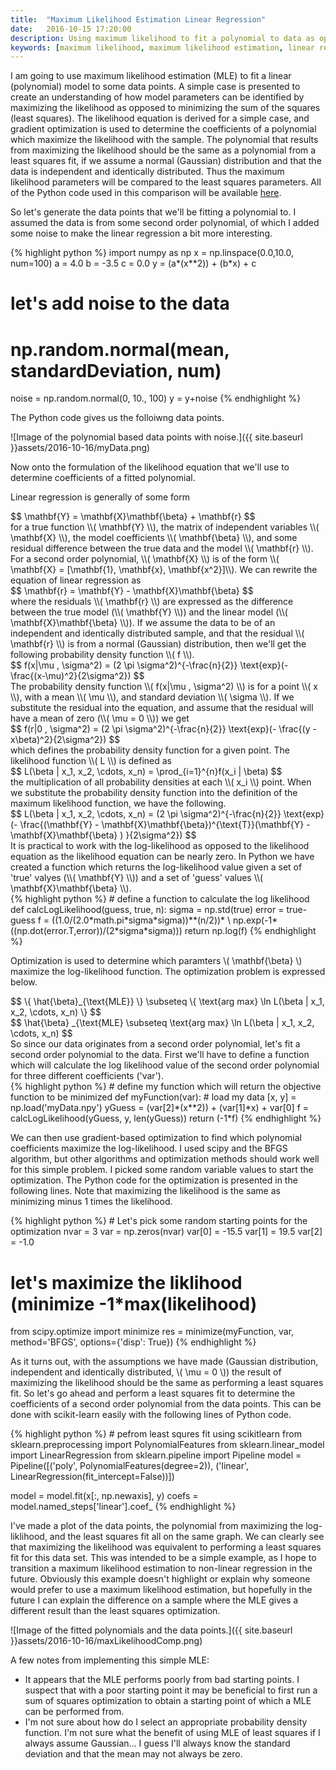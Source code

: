 ```yaml
---
title:  "Maximum Likelihood Estimation Linear Regression"
date:   2016-10-15 17:20:00
description: Using maximum likelihood to fit a polynomial to data as opposed to a least squares fit
keywords: [maximum likelihood, maximum likelihood estimation, linear regression, least squares, Python, scikit-learn]
---
```

I am going to use maximum likelihood estimation (MLE) to fit a linear (polynomial) model to some data points. A simple case is presented to create an understanding of how model parameters can be identified by maximizing the likelihood as opposed to minimizing the sum of the squares (least squares). The likelihood equation is derived for a simple case, and gradient optimization is used to determine the coefficients of a polynomial which maximize the likelihood with the sample. The polynomial that results from maximizing the likelihood should be the same as a polynomial from a least squares fit, if we assume a normal (Gaussian) distribution and that the data is independent and identically distributed. Thus the maximum likelihood parameters will be compared to the least squares parameters. All of the Python code used in this comparison will be available [here](https://github.com/cjekel/cjekel.github.io/tree/master/assets/2016-10-16).

So let's generate the data points that we'll be fitting a polynomial to. I assumed the data is from some second order polynomial, of which I added some noise to make the linear regression a bit more interesting. 
<div>
{% highlight python %}
import numpy as np
x = np.linspace(0.0,10.0, num=100)
a = 4.0
b = -3.5
c = 0.0
y = (a*(x**2)) + (b*x) + c 

#   let's add noise to the data
#   np.random.normal(mean, standardDeviation, num)
noise = np.random.normal(0, 10., 100)
y = y+noise
{% endhighlight %}
</div>

The Python code gives us the folloiwng data points.

![Image of the polynomial based data points with noise.]({{ site.baseurl }}assets/2016-10-16/myData.png)

Now onto the formulation of the likelihood equation that we'll use to determine coefficients of a fitted polynomial.

Linear regression is generally of some form 
<div>
$$
\mathbf{Y} = \mathbf{X}\mathbf{\beta} + \mathbf{r}
$$
</div>
for a true function <span>\\( \mathbf{Y} \\)</span>, the matrix of independent variables <span>\\( \mathbf{X} \\)</span>, the model coefficients <span>\\( \mathbf{\beta} \\)</span>, and some residual difference between the true data and the model <span>\\( \mathbf{r} \\)</span>. For a second order polynomial, <span>\\( \mathbf{X} \\)</span> is of the form <span>\\( \mathbf{X} = [\mathbf{1}, \mathbf{x}, \mathbf{x^2}]\\)</span>. We can rewrite the equation of linear regression as 
<div>
$$
\mathbf{r} = \mathbf{Y} - \mathbf{X}\mathbf{\beta} 
$$
</div>
where the residuals <span>\\( \mathbf{r} \\)</span> are expressed as the difference between the true model (<span>\\( \mathbf{Y} \\)</span>) and the linear model (<span>\\( \mathbf{X}\mathbf{\beta} \\)</span>). If we assume the data to be of an independent and identically distributed sample, and that the residual <span>\\( \mathbf{r} \\)</span> is from a normal (Gaussian) distribution, then we'll get the following probability density function <span>\\( f \\)</span>.
<div>
$$
f(x|\mu , \sigma^2) = (2 \pi \sigma^2)^{-\frac{n}{2}} \text{exp}(- \frac{(x-\mu)^2}{2\sigma^2})
$$
</div>
The probability density function <span>\\( f(x|\mu , \sigma^2) \\)</span> is for a point <span>\\( x \\)</span>, with a mean <span>\\( \mu \\)</span>, and standard deviation <span>\\( \sigma \\)</span>. If we substitute the residual into the equation, and assume that the residual will have a mean of zero (<span>\\( \mu = 0 \\)</span>) we get
<div>
$$
f(r|0 , \sigma^2) = (2 \pi \sigma^2)^{-\frac{n}{2}} \text{exp}(- \frac{(y - x\beta)^2}{2\sigma^2})
$$
</div>
which defines the probability density function for a given point. The likelihood function <span>\\( L \\)</span> is defined as
<div>
$$
L(\beta | x_1, x_2, \cdots, x_n) = \prod_{i=1}^{n}f(x_i | \beta)
$$
</div>
 the multiplication of all probability densities at each <span>\\( x_i \\)</span>  point. When we substitute the probability density function into the definition of the maximum likelihood function, we have the following.
<div>
$$
L(\beta | x_1, x_2, \cdots, x_n) = (2 \pi \sigma^2)^{-\frac{n}{2}} \text{exp}(- \frac{(\mathbf{Y} - \mathbf{X}\mathbf{\beta})^{\text{T}}(\mathbf{Y} - \mathbf{X}\mathbf{\beta} ) }{2\sigma^2})
$$
</div>
It is practical to work with the log-likelihood as opposed to the likelihood equation as the likelihood equation can be nearly zero. In Python we have created a function which returns the log-likelihood value given a set of 'true' valyes (<span>\\( \mathbf{Y} \\)</span>) and a set of 'guess' values <span>\\( \mathbf{X}\mathbf{\beta} \\)</span>.
<div>
{% highlight python %}
#   define a function to calculate the log likelihood
def calcLogLikelihood(guess, true, n):
    sigma = np.std(true)
    error = true-guess
    f = ((1.0/(2.0*math.pi*sigma*sigma))**(n/2))* \
        np.exp(-1*((np.dot(error.T,error))/(2*sigma*sigma)))
    return np.log(f)
{% endhighlight %}
</div>

Optimization is used to determine which paramters <span>\\( \mathbf{\beta} \\)</span> maximize the log-likelihood function. The optimization problem is expressed below.
<div>
$$
\{ \hat{\beta}_{\text{MLE}} \} \subseteq \{ \text{arg max}  \ln L(\beta | x_1, x_2, \cdots, x_n) \}
$$
</div>
<div>
$$
 \hat{\beta} _{\text{MLE}  \subseteq \text{arg max}  \ln L(\beta | x_1, x_2, \cdots, x_n) 
$$
</div>
So since our data originates from a second order polynomial, let's fit a second order polynomial to the data. First we'll have to define a function which will calculate the log likelihood value of the second order polynomial for three different coefficients ('var').
<div>
{% highlight python %}
#   define my function which will return the objective function to be minimized
def myFunction(var):
    #   load my  data
    [x, y] = np.load('myData.npy')
    yGuess = (var[2]*(x**2)) + (var[1]*x) + var[0]
    f = calcLogLikelihood(yGuess, y, len(yGuess))
    return (-1*f)
{% endhighlight %}
</div>

We can then use gradient-based optimization to find which polynomial coefficients maximize the log-likelihood. I used scipy and the BFGS algorithm, but other algorithms and optimization methods should work well for this simple problem. I picked some random variable values to start the optimization. The Python code for the optimization is presented in the following lines. Note that maximizing the likelihood is the same as minimizing minus 1 times the likelihood.
<div>
{% highlight python %}
#    Let's pick some random starting points for the optimization    
nvar = 3
var = np.zeros(nvar)
var[0] = -15.5
var[1] = 19.5
var[2] = -1.0

#   let's maximize the liklihood (minimize -1*max(likelihood)
from scipy.optimize import minimize
res = minimize(myFunction, var, method='BFGS',
                options={'disp': True})
{% endhighlight %}
</div>

As it turns out, with the assumptions we have made (Gaussian distribution, independent and identically distributed, <span>\\( \mu = 0 \\)</span>) the result of maximizing the likelihood should be the same as performing a least squares fit. So let's go ahead and perform a least squares fit to determine the coefficients of a second order polynomial from the data points. This can be done with scikit-learn easily with the following lines of Python code. 
<div>
{% highlight python %}
#   pefrom least squres fit using scikitlearn
from sklearn.preprocessing import PolynomialFeatures
from sklearn.linear_model import LinearRegression
from sklearn.pipeline import Pipeline
model = Pipeline([('poly', PolynomialFeatures(degree=2)),
    ('linear', LinearRegression(fit_intercept=False))])

model = model.fit(x[:, np.newaxis], y)
coefs = model.named_steps['linear'].coef_
{% endhighlight %}
</div>

I've made a plot of the data points, the polynomial from maximizing the log-liklihood, and the least squares fit all on the same graph. We can clearly see that maximizing the likelihood was equivalent to performing a least squares fit for this data set. This was intended to be a simple example, as I hope to transition a maximum likelihood estimation to non-linear regression in the future. Obviously this example doesn't highlight or explain why someone would prefer to use a maximum likelihood estimation, but hopefully in the future I can explain the difference on a sample where the MLE gives a different result than the least squares optimization. 

![Image of the fitted polynomials and the data points.]({{ site.baseurl }}assets/2016-10-16/maxLikelihoodComp.png)

A few notes from implementing this simple MLE:
- It appears that the MLE performs poorly from bad starting points. I suspect that with a poor starting point it may be beneficial to first run a sum of squares optimization to obtain a starting point of which a MLE can be performed from.
- I'm not sure about how do I select an appropriate probability density function. I'm not sure what the benefit of using MLE of least squares if I always assume Gaussian... I guess I'll always know the standard deviation and that the mean may not always be zero.
